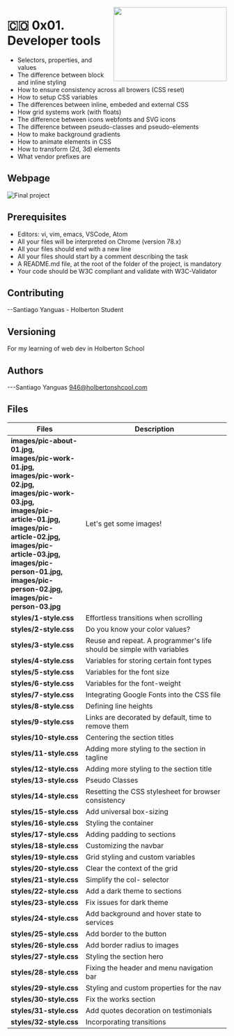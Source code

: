 <p>
<img width="260" height="170" src="https://image.flaticon.com/icons/svg/994/994173.svg" align="right" >
</p>



# :colombia: 0x01. Developer tools
- Selectors, properties, and values
- The difference between block and inline styling
- How to ensure consistency across all browers (CSS reset)
- How to setup CSS variables
- The differences between inline, embeded and external CSS
- How grid systems work (with floats)
- The difference between icons webfonts and SVG icons
- The difference between pseudo-classes and pseudo-elements
- How to make background gradients
- How to animate elements in CSS
- How to transform (2d, 3d) elements
- What vendor prefixes are

## Webpage
![Final project](result.png)

## Prerequisites
- Editors: vi, vim, emacs, VSCode, Atom
- All your files will be interpreted on Chrome (version 78.x)
- All your files should end with a new line
- All your files should start by a comment describing the task
- A README.md file, at the root of the folder of the project, is mandatory
- Your code should be W3C compliant and validate with W3C-Validator
## Contributing
--Santiago Yanguas - Holberton Student
## Versioning
For my learning of web dev in Holberton School
## Authors
---Santiago Yanguas  946@holbertonshcool.com
## Files

|             Files               |             Description                  |
|--------------------------------| ---------------------------------------- |
|**images/pic-about-01.jpg,<br />images/pic-work-01.jpg,<br />images/pic-work-02.jpg,<br />images/pic-work-03.jpg,<br />images/pic-article-01.jpg,<br />images/pic-article-02.jpg,<br />images/pic-article-03.jpg,<br />images/pic-person-01.jpg,<br />images/pic-person-02.jpg,<br />images/pic-person-03.jpg**| Let's get some images! |
|**styles/1-style.css**| Effortless transitions when scrolling |
|**styles/2-style.css**| Do you know your color values? |
|**styles/3-style.css**| Reuse and repeat. A programmer's life should be simple with variables |
|**styles/4-style.css**| Variables for storing certain font types |
|**styles/5-style.css**| Variables for the font size |
|**styles/6-style.css**| Variables for the font-weight |
|**styles/7-style.css**| Integrating Google Fonts into the CSS file |
|**styles/8-style.css**| Defining line heights |
|**styles/9-style.css**| Links are decorated by default, time to remove them |
|**styles/10-style.css**| Centering the section titles |
|**styles/11-style.css**| Adding more styling to the section in tagline |
|**styles/12-style.css**| Adding more styling to the section title |
|**styles/13-style.css**| Pseudo Classes |
|**styles/14-style.css**| Resetting the CSS stylesheet for browser consistency |
|**styles/15-style.css**| Add universal box-sizing |
|**styles/16-style.css**| Styling the container |
|**styles/17-style.css**| Adding padding to sections |
|**styles/18-style.css**| Customizing the navbar |
|**styles/19-style.css**| Grid styling and custom variables |
|**styles/20-style.css**| Clear the context of the grid |
|**styles/21-style.css**| Simplify the col- selector |
|**styles/22-style.css**| Add a dark theme to sections |
|**styles/23-style.css**| Fix issues for dark theme |
|**styles/24-style.css**| Add background and hover state to services |
|**styles/25-style.css**| Add border to the button |
|**styles/26-style.css**| Add border radius to images |
|**styles/27-style.css**| Styling the section hero |
|**styles/28-style.css**| Fixing the header and menu navigation bar |
|**styles/29-style.css**| Styling and custom properties for the nav |
|**styles/30-style.css**| Fix the works section |
|**styles/31-style.css**| Add quotes decoration on testimonials |
|**styles/32-style.css**| Incorporating transitions |